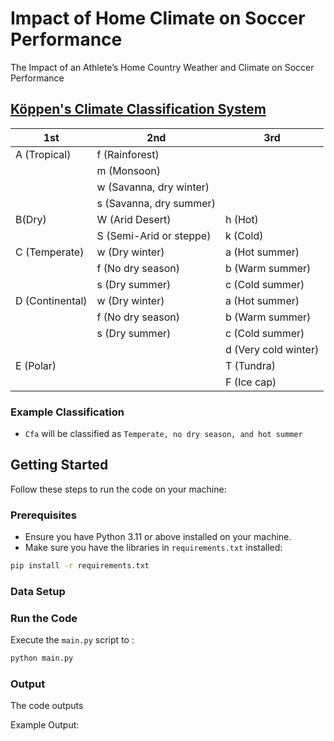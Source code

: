 # Impact of Home Climate on Soccer Performance
The Impact of an Athlete’s Home Country Weather and Climate on Soccer Performance

## [Köppen's Climate Classification System](https://en.wikipedia.org/wiki/K%C3%B6ppen_climate_classification#Overview)

| 1st             | 2nd                                                                        | 3rd                                                                 |
|-----------------|----------------------------------------------------------------------------|---------------------------------------------------------------------|
| A (Tropical)    | f (Rainforest) 
| |m (Monsoon)|
| |w (Savanna, dry winter)
| |s (Savanna, dry summer) |                                                                     |
| B(Dry)          | W (Arid Desert) | h (Hot)
||S (Semi-Arid or steppe)                                    | k (Cold)                                                    |
| C (Temperate)   | w (Dry winter) |a (Hot summer)
||f (No dry season) |b (Warm summer)
||s (Dry summer)                            | c (Cold summer)                      |
| D (Continental) | w (Dry winter) |a (Hot summer)
||f (No dry season) |b (Warm summer)
||s (Dry summer)|c (Cold summer)
||                            |    d (Very cold winter) |
| E (Polar)       |                                                                            | T (Tundra) 
|||F (Ice cap)                                              |

### Example Classification
- `Cfa` will be classified as `Temperate, no dry season, and hot summer`

## Getting Started

Follow these steps to run the code on your machine:

### Prerequisites
- Ensure you have Python 3.11 or above installed on your machine.
- Make sure you have the libraries in `requirements.txt` installed:

```bash
pip install -r requirements.txt
```

### Data Setup



### Run the Code

Execute the `main.py` script to :

```bash
python main.py
```

### Output
The code outputs 

Example Output:

```yaml
```
